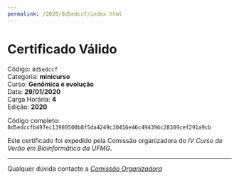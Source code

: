 ```yaml
---
permalink: /2020/8d5edccf/index.html
---
```


# Certificado Válido

Código: `8d5edccf`<br>
Categoria: **minicurso**<br>
Curso: **Genômica e evolução**<br>
Data: **29/01/2020**<br>
Carga Horária: **4**<br>
Edição: **2020**<br>


Código completo: `8d5edccfb497ec13989500b8f5da4249c30416e46c494396c28389cef291a9cb`


Este certificado foi expedido pela Comissão organizadora do *IV Curso de Verão em Bioinformática da UFMG*.

----

Qualquer dúvida contacte a [_Comissão Organizadora_](<mailto:cursobioinfoufmg@gmail.com$subject=[Certificados]>)

